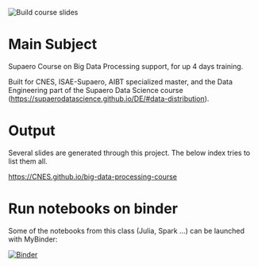 ![Build course slides](https://github.com/CNES/big-data-processing-course/actions/workflows/slides.yml/badge.svg)

# Main Subject

Supaero Course on Big Data Processing support, for up 4 days training.

Built for CNES, ISAE-Supaero, AIBT specialized master, and the Data Engineering part of the Supaero Data Science course (https://supaerodatascience.github.io/DE/#data-distribution).

# Output

Several slides are generated through this project. The below index tries to list them all.

https://CNES.github.io/big-data-processing-course

# Run notebooks on binder

Some of the notebooks from this class (Julia, Spark ...) can be launched with MyBinder:

[![Binder](https://mybinder.org/badge_logo.svg)](https://mybinder.org/v2/gh/CNES/big-data-processing-course/main?urlpath=lab)
